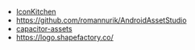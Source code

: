 - [IconKitchen](https://icon.kitchen/)
- https://github.com/romannurik/AndroidAssetStudio
- [capacitor-assets](https://github.com/ionic-team/capacitor-assets)
- https://logo.shapefactory.co/
